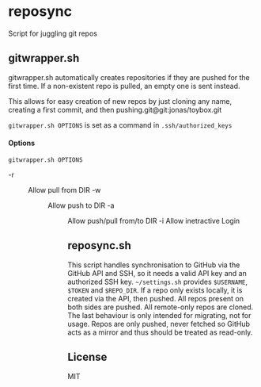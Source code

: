 # reposync

Script for juggling git repos

## gitwrapper.sh

gitwrapper.sh automatically creates repositories if they are pushed for the first time.
If a non-existent repo is pulled, an empty one is sent instead.

This allows for easy creation of new repos by just cloning any name, creating a first commit,
and then pushing.git@git:jonas/toybox.git

`gitwrapper.sh OPTIONS` is set as a command in `.ssh/authorized_keys`

#### Options

    gitwrapper.sh OPTIONS
   -r <DIR>	Allow pull from DIR
   -w <DIR>	Allow push to DIR
   -a <DIR>	Allow push/pull from/to DIR
   -i		Allow inetractive Login

## reposync.sh

This script handles synchronisation to GitHub via the GitHub API and SSH,
so it needs a valid API key and an authorized SSH key.
`~/settings.sh` provides `$USERNAME`, `$TOKEN` and `$REPO_DIR`.
If a repo only exists locally, it is created via the API, then pushed.
All repos present on both sides are pushed.
All remote-only repos are cloned.
The last behaviour is only intended for migrating, not for usage.
Repos are only pushed, never fetched so GitHub acts as a mirror and thus should be treated as read-only.

## License

MIT
